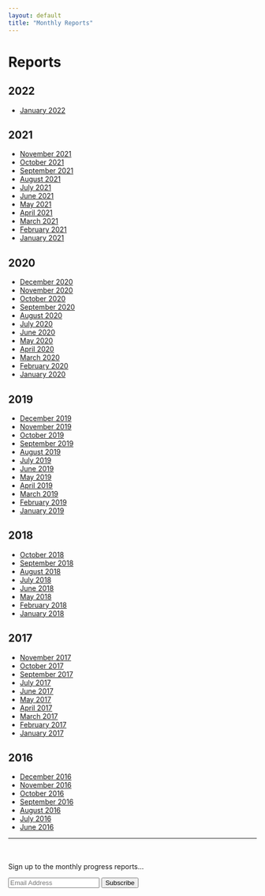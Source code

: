 ```yaml
---
layout: default
title: "Monthly Reports"
---
```


# Reports

## 2022

* [January 2022](january-2022)

## 2021

* [November 2021](november-2021)
* [October 2021](october-2021)
* [September 2021](september-2021)
* [August 2021](august-2021)
* [July 2021](july-2021)
* [June 2021](june-2021)
* [May 2021](may-2021)
* [April 2021](april-2021)
* [March 2021](march-2021)
* [February 2021](february-2021)
* [January 2021](january-2021)

## 2020

* [December 2020](december-2020)
* [November 2020](november-2020)
* [October 2020](october-2020)
* [September 2020](september-2020)
* [August 2020](august-2020)
* [July 2020](july-2020)
* [June 2020](june-2020)
* [May 2020](may-2020)
* [April 2020](april-2020)
* [March 2020](march-2020)
* [February 2020](february-2020)
* [January 2020](january-2020)

## 2019

* [December 2019](december-2019)
* [November 2019](november-2019)
* [October 2019](october-2019)
* [September 2019](september-2019)
* [August 2019](august-2019)
* [July 2019](july-2019)
* [June 2019](june-2019)
* [May 2019](may-2019)
* [April 2019](april-2019)
* [March 2019](march-2019)
* [February 2019](february-2019)
* [January 2019](january-2019)

## 2018

* [October 2018](october-2018)
* [September 2018](september-2018)
* [August 2018](august-2018)
* [July 2018](july-2018)
* [June 2018](june-2018)
* [May 2018](may-2018)
* [February 2018](february-2018)
* [January 2018](january-2018)

## 2017

* [November 2017](november-2017)
* [October 2017](october-2017)
* [September 2017](september-2017)
* [July 2017](july-2017)
* [June 2017](june-2017)
* [May 2017](may-2017)
* [April 2017](april-2017)
* [March 2017](march-2017)
* [February 2017](february-2017)
* [January 2017](january-2017)

## 2016

* [December 2016](december-2016)
* [November 2016](november-2016)
* [October 2016](october-2016)
* [September 2016](september-2016)
* [August 2016](august-2016)
* [July 2016](july-2016)
* [June 2016](june-2016)

---

<div class="block text-center" style="padding-top: 20px">
  <div class="container-fluid" id="mc_embed_signup">
    <p class="lead m-b-md">
      Sign up to the monthly progress reports...
    </p>
    <form class="form-inline validate" action="https://encode.us13.list-manage.com/subscribe/post?u=b6b66bb5e4c7cb484a85c8dd7&amp;id=e382ef68ef" method="post" id="mc-embedded-subscribe-form" name="mc-embedded-subscribe-form" target="_blank" novalidate>
      <input class="form-control m-b" name="EMAIL" placeholder="Email Address">
      <button class="btn btn-primary m-b">Subscribe</button>
      <div id="mce-responses" class="clear">
  		<div class="response" id="mce-error-response" style="display:none"></div>
  		<div class="response" id="mce-success-response" style="display:none"></div>
  	</div>
      <!-- real people should not fill this in and expect good things - do not remove this or risk form bot signups-->
      <div style="position: absolute; left: -5000px;" aria-hidden="true"><input type="text" name="b_b6b66bb5e4c7cb484a85c8dd7_e382ef68ef" tabindex="-1" value=""></div>
    </form>

  </div>
</div>
